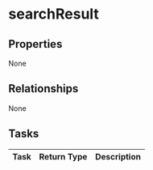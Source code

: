 # searchResult



## Properties
None

## Relationships
None


## Tasks

| Task		   | Return Type	|Description|
|:---------------|:--------|:----------|
